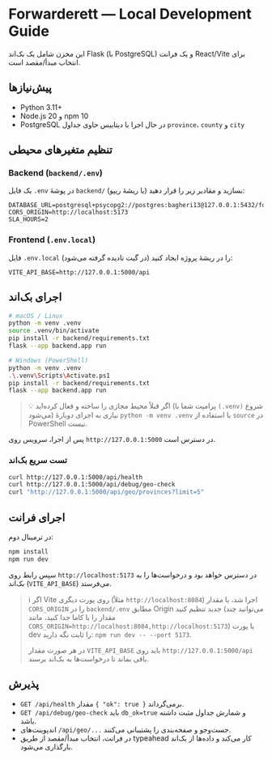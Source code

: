 # Forwarderett — Local Development Guide

این مخزن شامل یک بک‌اند Flask (با PostgreSQL) و یک فرانت React/Vite برای انتخاب مبدأ/مقصد است.

## پیش‌نیازها

- Python 3.11+
- Node.js 20 و npm 10
- PostgreSQL در حال اجرا با دیتابیس حاوی جداول `province`، `county` و `city`

## تنظیم متغیرهای محیطی

### Backend (`backend/.env`)

یک فایل `.env` در پوشهٔ `backend/` (یا ریشهٔ ریپو) بسازید و مقادیر زیر را قرار دهید:

```env
DATABASE_URL=postgresql+psycopg2://postgres:bagheri13@127.0.0.1:5432/forwarder_db
CORS_ORIGIN=http://localhost:5173
SLA_HOURS=2
```

### Frontend (`.env.local`)

فایل `.env.local` را در ریشهٔ پروژه ایجاد کنید (در گیت نادیده گرفته می‌شود):

```env
VITE_API_BASE=http://127.0.0.1:5000/api
```

## اجرای بک‌اند

```bash
# macOS / Linux
python -m venv .venv
source .venv/bin/activate
pip install -r backend/requirements.txt
flask --app backend.app run

# Windows (PowerShell)
python -m venv .venv
.\.venv\Scripts\Activate.ps1
pip install -r backend/requirements.txt
flask --app backend.app run
```

> 💡 اگر قبلاً محیط مجازی را ساخته و فعال کرده‌اید (پرامپت شما با ‎`(.venv)`‎ شروع می‌شود) نیازی به اجرای دوبارهٔ `python -m venv .venv` یا استفاده از `source` در PowerShell نیست.

پس از اجرا، سرویس روی `http://127.0.0.1:5000` در دسترس است.

### تست سریع بک‌اند

```bash
curl http://127.0.0.1:5000/api/health
curl http://127.0.0.1:5000/api/debug/geo-check
curl "http://127.0.0.1:5000/api/geo/provinces?limit=5"
```

## اجرای فرانت

در ترمینال دوم:

```bash
npm install
npm run dev
```

سپس رابط روی `http://localhost:5173` در دسترس خواهد بود و درخواست‌ها را به بک‌اند (`VITE_API_BASE`) می‌فرستد.

> ℹ️ اگر Vite روی پورت دیگری (مثلاً `http://localhost:8084`) اجرا شد، یا مقدار `CORS_ORIGIN` را در `backend/.env` مطابق Origin جدید تنظیم کنید (می‌توانید چند مقدار را با کاما جدا کنید، مانند `CORS_ORIGIN=http://localhost:8084,http://localhost:5173`) یا پورت dev را ثابت نگه دارید: `npm run dev -- --port 5173`.
>
> در هر صورت مقدار `VITE_API_BASE` باید روی `http://127.0.0.1:5000/api` باقی بماند تا درخواست‌ها به بک‌اند برسند.

## پذیرش

- `GET /api/health` مقدار `{ "ok": true }` برمی‌گرداند.
- `GET /api/debug/geo-check` باید `db_ok=true` و شمارش جداول مثبت داشته باشد.
- اندپوینت‌های `/api/geo/...` جست‌وجو و صفحه‌بندی را پشتیبانی می‌کنند.
- در فرانت، انتخاب مبدأ/مقصد از طریق typeahead کار می‌کند و داده‌ها از بک‌اند بارگذاری می‌شود.
